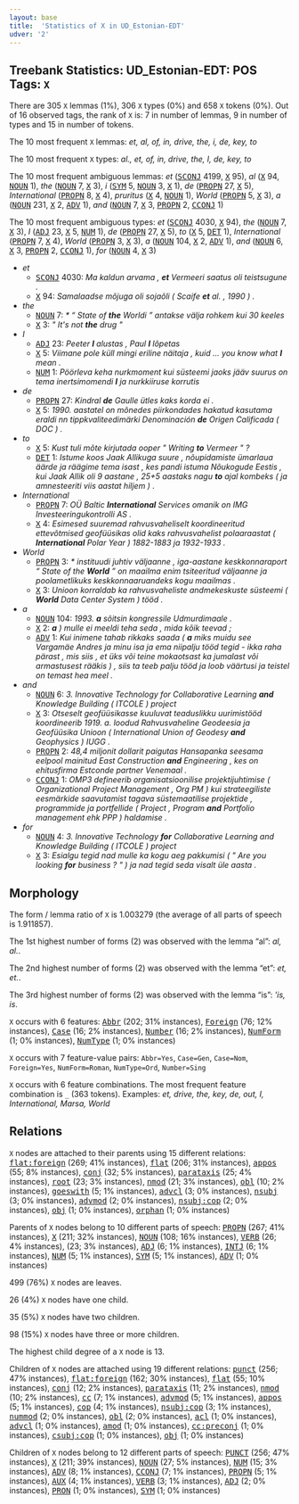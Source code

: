 ```yaml
---
layout: base
title:  'Statistics of X in UD_Estonian-EDT'
udver: '2'
---
```


## Treebank Statistics: UD_Estonian-EDT: POS Tags: `X`

There are 305 `X` lemmas (1%), 306 `X` types (0%) and 658 `X` tokens (0%).
Out of 16 observed tags, the rank of `X` is: 7 in number of lemmas, 9 in number of types and 15 in number of tokens.

The 10 most frequent `X` lemmas: <em>et, al, of, in, drive, the, i, de, key, to</em>

The 10 most frequent `X` types:  <em>al., et, of, in, drive, the, I, de, key, to</em>

The 10 most frequent ambiguous lemmas: <em>et</em> (<tt><a href="et_edt-pos-SCONJ.html">SCONJ</a></tt> 4199, <tt><a href="et_edt-pos-X.html">X</a></tt> 95), <em>al</em> (<tt><a href="et_edt-pos-X.html">X</a></tt> 94, <tt><a href="et_edt-pos-NOUN.html">NOUN</a></tt> 1), <em>the</em> (<tt><a href="et_edt-pos-NOUN.html">NOUN</a></tt> 7, <tt><a href="et_edt-pos-X.html">X</a></tt> 3), <em>i</em> (<tt><a href="et_edt-pos-SYM.html">SYM</a></tt> 5, <tt><a href="et_edt-pos-NOUN.html">NOUN</a></tt> 3, <tt><a href="et_edt-pos-X.html">X</a></tt> 1), <em>de</em> (<tt><a href="et_edt-pos-PROPN.html">PROPN</a></tt> 27, <tt><a href="et_edt-pos-X.html">X</a></tt> 5), <em>International</em> (<tt><a href="et_edt-pos-PROPN.html">PROPN</a></tt> 8, <tt><a href="et_edt-pos-X.html">X</a></tt> 4), <em>pruritus</em> (<tt><a href="et_edt-pos-X.html">X</a></tt> 4, <tt><a href="et_edt-pos-NOUN.html">NOUN</a></tt> 1), <em>World</em> (<tt><a href="et_edt-pos-PROPN.html">PROPN</a></tt> 5, <tt><a href="et_edt-pos-X.html">X</a></tt> 3), <em>a</em> (<tt><a href="et_edt-pos-NOUN.html">NOUN</a></tt> 231, <tt><a href="et_edt-pos-X.html">X</a></tt> 2, <tt><a href="et_edt-pos-ADV.html">ADV</a></tt> 1), <em>and</em> (<tt><a href="et_edt-pos-NOUN.html">NOUN</a></tt> 7, <tt><a href="et_edt-pos-X.html">X</a></tt> 3, <tt><a href="et_edt-pos-PROPN.html">PROPN</a></tt> 2, <tt><a href="et_edt-pos-CCONJ.html">CCONJ</a></tt> 1)

The 10 most frequent ambiguous types:  <em>et</em> (<tt><a href="et_edt-pos-SCONJ.html">SCONJ</a></tt> 4030, <tt><a href="et_edt-pos-X.html">X</a></tt> 94), <em>the</em> (<tt><a href="et_edt-pos-NOUN.html">NOUN</a></tt> 7, <tt><a href="et_edt-pos-X.html">X</a></tt> 3), <em>I</em> (<tt><a href="et_edt-pos-ADJ.html">ADJ</a></tt> 23, <tt><a href="et_edt-pos-X.html">X</a></tt> 5, <tt><a href="et_edt-pos-NUM.html">NUM</a></tt> 1), <em>de</em> (<tt><a href="et_edt-pos-PROPN.html">PROPN</a></tt> 27, <tt><a href="et_edt-pos-X.html">X</a></tt> 5), <em>to</em> (<tt><a href="et_edt-pos-X.html">X</a></tt> 5, <tt><a href="et_edt-pos-DET.html">DET</a></tt> 1), <em>International</em> (<tt><a href="et_edt-pos-PROPN.html">PROPN</a></tt> 7, <tt><a href="et_edt-pos-X.html">X</a></tt> 4), <em>World</em> (<tt><a href="et_edt-pos-PROPN.html">PROPN</a></tt> 3, <tt><a href="et_edt-pos-X.html">X</a></tt> 3), <em>a</em> (<tt><a href="et_edt-pos-NOUN.html">NOUN</a></tt> 104, <tt><a href="et_edt-pos-X.html">X</a></tt> 2, <tt><a href="et_edt-pos-ADV.html">ADV</a></tt> 1), <em>and</em> (<tt><a href="et_edt-pos-NOUN.html">NOUN</a></tt> 6, <tt><a href="et_edt-pos-X.html">X</a></tt> 3, <tt><a href="et_edt-pos-PROPN.html">PROPN</a></tt> 2, <tt><a href="et_edt-pos-CCONJ.html">CCONJ</a></tt> 1), <em>for</em> (<tt><a href="et_edt-pos-NOUN.html">NOUN</a></tt> 4, <tt><a href="et_edt-pos-X.html">X</a></tt> 3)


* <em>et</em>
  * <tt><a href="et_edt-pos-SCONJ.html">SCONJ</a></tt> 4030: <em>Ma kaldun arvama , <b>et</b> Vermeeri saatus oli teistsugune .</em>
  * <tt><a href="et_edt-pos-X.html">X</a></tt> 94: <em>Samalaadse mõjuga oli sojaõli ( Scaife <b>et</b> al. , 1990 ) .</em>
* <em>the</em>
  * <tt><a href="et_edt-pos-NOUN.html">NOUN</a></tt> 7: <em>* “ State of <b>the</b> Worldi ” antakse välja rohkem kui 30 keeles</em>
  * <tt><a href="et_edt-pos-X.html">X</a></tt> 3: <em>" It's not <b>the</b> drug "</em>
* <em>I</em>
  * <tt><a href="et_edt-pos-ADJ.html">ADJ</a></tt> 23: <em>Peeter <b>I</b> alustas , Paul <b>I</b> lõpetas</em>
  * <tt><a href="et_edt-pos-X.html">X</a></tt> 5: <em>Viimane pole küll mingi eriline näitaja , kuid ... you know what <b>I</b> mean .</em>
  * <tt><a href="et_edt-pos-NUM.html">NUM</a></tt> 1: <em>Pöörleva keha nurkmoment kui süsteemi jaoks jääv suurus on tema inertsimomendi <b>I</b> ja nurkkiiruse korrutis</em>
* <em>de</em>
  * <tt><a href="et_edt-pos-PROPN.html">PROPN</a></tt> 27: <em>Kindral <b>de</b> Gaulle ütles kaks korda ei .</em>
  * <tt><a href="et_edt-pos-X.html">X</a></tt> 5: <em>1990. aastatel on mõnedes piirkondades hakatud kasutama eraldi nn tippkvaliteedimärki Denominación <b>de</b> Origen Calificada ( DOC ) .</em>
* <em>to</em>
  * <tt><a href="et_edt-pos-X.html">X</a></tt> 5: <em>Kust tuli mõte kirjutada ooper " Writing <b>to</b> Vermeer " ?</em>
  * <tt><a href="et_edt-pos-DET.html">DET</a></tt> 1: <em>Istume koos Jaak Allikuga suure , nõupidamiste ümarlaua äärde ja räägime tema isast , kes pandi istuma Nõukogude Eestis , kui Jaak Allik oli 9 aastane , 25+5 aastaks nagu <b>to</b> ajal kombeks ( ja amnesteeriti viis aastat hiljem ) .</em>
* <em>International</em>
  * <tt><a href="et_edt-pos-PROPN.html">PROPN</a></tt> 7: <em>OÜ Baltic <b>International</b> Services omanik on IMG Investeeringukontrolli AS .</em>
  * <tt><a href="et_edt-pos-X.html">X</a></tt> 4: <em>Esimesed suuremad rahvusvaheliselt koordineeritud ettevõtmised geofüüsikas olid kaks rahvusvahelist polaaraastat ( <b>International</b> Polar Year ) 1882-1883 ja 1932-1933 .</em>
* <em>World</em>
  * <tt><a href="et_edt-pos-PROPN.html">PROPN</a></tt> 3: <em>* instituudi juhtiv väljaanne , iga-aastane keskkonnaraport “ State of the <b>World</b> ” on maailma enim tsiteeritud väljaanne ja poolametlikuks keskkonnaaruandeks kogu maailmas .</em>
  * <tt><a href="et_edt-pos-X.html">X</a></tt> 3: <em>Unioon korraldab ka rahvusvaheliste andmekeskuste süsteemi ( <b>World</b> Data Center System ) tööd .</em>
* <em>a</em>
  * <tt><a href="et_edt-pos-NOUN.html">NOUN</a></tt> 104: <em>1993. <b>a</b> sõitsin kongressile Udmurdimaale .</em>
  * <tt><a href="et_edt-pos-X.html">X</a></tt> 2: <em><b>a</b> ) mulle ei meeldi teha seda , mida kõik teevad ;</em>
  * <tt><a href="et_edt-pos-ADV.html">ADV</a></tt> 1: <em>Kui inimene tahab rikkaks saada ( <b>a</b> miks muidu see Vargamäe Andres ja minu isa ja ema niipalju tööd tegid - ikka raha pärast , mis siis , et üks või teine mokaotsast ka jumalast või armastusest rääkis ) , siis ta teeb palju tööd ja loob väärtusi ja teistel on temast hea meel .</em>
* <em>and</em>
  * <tt><a href="et_edt-pos-NOUN.html">NOUN</a></tt> 6: <em>3. Innovative Technology for Collaborative Learning <b>and</b> Knowledge Building ( ITCOLE ) project</em>
  * <tt><a href="et_edt-pos-X.html">X</a></tt> 3: <em>Otseselt geofüüsikasse kuuluvat teaduslikku uurimistööd koordineerib 1919. a. loodud Rahvusvaheline Geodeesia ja Geofüüsika Unioon ( International Union of Geodesy <b>and</b> Geophysics ) IUGG .</em>
  * <tt><a href="et_edt-pos-PROPN.html">PROPN</a></tt> 2: <em>48,4 miljonit dollarit paigutas Hansapanka seesama eelpool mainitud East Construction <b>and</b> Engineering , kes on ehitusfirma Estconde partner Venemaal .</em>
  * <tt><a href="et_edt-pos-CCONJ.html">CCONJ</a></tt> 1: <em>OMP3 defineerib organisatsioonilise projektijuhtimise ( Organizational Project Management , Org PM ) kui strateegiliste eesmärkide saavutamist tagava süstemaatilise projektide , programmide ja portfellide ( Project , Program <b>and</b> Portfolio management ehk PPP ) haldamise .</em>
* <em>for</em>
  * <tt><a href="et_edt-pos-NOUN.html">NOUN</a></tt> 4: <em>3. Innovative Technology <b>for</b> Collaborative Learning and Knowledge Building ( ITCOLE ) project</em>
  * <tt><a href="et_edt-pos-X.html">X</a></tt> 3: <em>Esialgu tegid nad mulle ka kogu aeg pakkumisi ( " Are you looking <b>for</b> business ? " ) ja nad tegid seda visalt üle aasta .</em>

## Morphology

The form / lemma ratio of `X` is 1.003279 (the average of all parts of speech is 1.911857).

The 1st highest number of forms (2) was observed with the lemma “al”: <em>al, al.</em>.

The 2nd highest number of forms (2) was observed with the lemma “et”: <em>et, et.</em>.

The 3rd highest number of forms (2) was observed with the lemma “is”: <em>'is, is</em>.

`X` occurs with 6 features: <tt><a href="et_edt-feat-Abbr.html">Abbr</a></tt> (202; 31% instances), <tt><a href="et_edt-feat-Foreign.html">Foreign</a></tt> (76; 12% instances), <tt><a href="et_edt-feat-Case.html">Case</a></tt> (16; 2% instances), <tt><a href="et_edt-feat-Number.html">Number</a></tt> (16; 2% instances), <tt><a href="et_edt-feat-NumForm.html">NumForm</a></tt> (1; 0% instances), <tt><a href="et_edt-feat-NumType.html">NumType</a></tt> (1; 0% instances)

`X` occurs with 7 feature-value pairs: `Abbr=Yes`, `Case=Gen`, `Case=Nom`, `Foreign=Yes`, `NumForm=Roman`, `NumType=Ord`, `Number=Sing`

`X` occurs with 6 feature combinations.
The most frequent feature combination is `_` (363 tokens).
Examples: <em>et, drive, the, key, de, out, I, International, Marsa, World</em>


## Relations

`X` nodes are attached to their parents using 15 different relations: <tt><a href="et_edt-dep-flat-foreign.html">flat:foreign</a></tt> (269; 41% instances), <tt><a href="et_edt-dep-flat.html">flat</a></tt> (206; 31% instances), <tt><a href="et_edt-dep-appos.html">appos</a></tt> (55; 8% instances), <tt><a href="et_edt-dep-conj.html">conj</a></tt> (32; 5% instances), <tt><a href="et_edt-dep-parataxis.html">parataxis</a></tt> (25; 4% instances), <tt><a href="et_edt-dep-root.html">root</a></tt> (23; 3% instances), <tt><a href="et_edt-dep-nmod.html">nmod</a></tt> (21; 3% instances), <tt><a href="et_edt-dep-obl.html">obl</a></tt> (10; 2% instances), <tt><a href="et_edt-dep-goeswith.html">goeswith</a></tt> (5; 1% instances), <tt><a href="et_edt-dep-advcl.html">advcl</a></tt> (3; 0% instances), <tt><a href="et_edt-dep-nsubj.html">nsubj</a></tt> (3; 0% instances), <tt><a href="et_edt-dep-advmod.html">advmod</a></tt> (2; 0% instances), <tt><a href="et_edt-dep-nsubj-cop.html">nsubj:cop</a></tt> (2; 0% instances), <tt><a href="et_edt-dep-obj.html">obj</a></tt> (1; 0% instances), <tt><a href="et_edt-dep-orphan.html">orphan</a></tt> (1; 0% instances)

Parents of `X` nodes belong to 10 different parts of speech: <tt><a href="et_edt-pos-PROPN.html">PROPN</a></tt> (267; 41% instances), <tt><a href="et_edt-pos-X.html">X</a></tt> (211; 32% instances), <tt><a href="et_edt-pos-NOUN.html">NOUN</a></tt> (108; 16% instances), <tt><a href="et_edt-pos-VERB.html">VERB</a></tt> (26; 4% instances),  (23; 3% instances), <tt><a href="et_edt-pos-ADJ.html">ADJ</a></tt> (6; 1% instances), <tt><a href="et_edt-pos-INTJ.html">INTJ</a></tt> (6; 1% instances), <tt><a href="et_edt-pos-NUM.html">NUM</a></tt> (5; 1% instances), <tt><a href="et_edt-pos-SYM.html">SYM</a></tt> (5; 1% instances), <tt><a href="et_edt-pos-ADV.html">ADV</a></tt> (1; 0% instances)

499 (76%) `X` nodes are leaves.

26 (4%) `X` nodes have one child.

35 (5%) `X` nodes have two children.

98 (15%) `X` nodes have three or more children.

The highest child degree of a `X` node is 13.

Children of `X` nodes are attached using 19 different relations: <tt><a href="et_edt-dep-punct.html">punct</a></tt> (256; 47% instances), <tt><a href="et_edt-dep-flat-foreign.html">flat:foreign</a></tt> (162; 30% instances), <tt><a href="et_edt-dep-flat.html">flat</a></tt> (55; 10% instances), <tt><a href="et_edt-dep-conj.html">conj</a></tt> (12; 2% instances), <tt><a href="et_edt-dep-parataxis.html">parataxis</a></tt> (11; 2% instances), <tt><a href="et_edt-dep-nmod.html">nmod</a></tt> (10; 2% instances), <tt><a href="et_edt-dep-cc.html">cc</a></tt> (7; 1% instances), <tt><a href="et_edt-dep-advmod.html">advmod</a></tt> (5; 1% instances), <tt><a href="et_edt-dep-appos.html">appos</a></tt> (5; 1% instances), <tt><a href="et_edt-dep-cop.html">cop</a></tt> (4; 1% instances), <tt><a href="et_edt-dep-nsubj-cop.html">nsubj:cop</a></tt> (3; 1% instances), <tt><a href="et_edt-dep-nummod.html">nummod</a></tt> (2; 0% instances), <tt><a href="et_edt-dep-obl.html">obl</a></tt> (2; 0% instances), <tt><a href="et_edt-dep-acl.html">acl</a></tt> (1; 0% instances), <tt><a href="et_edt-dep-advcl.html">advcl</a></tt> (1; 0% instances), <tt><a href="et_edt-dep-amod.html">amod</a></tt> (1; 0% instances), <tt><a href="et_edt-dep-cc-preconj.html">cc:preconj</a></tt> (1; 0% instances), <tt><a href="et_edt-dep-csubj-cop.html">csubj:cop</a></tt> (1; 0% instances), <tt><a href="et_edt-dep-obj.html">obj</a></tt> (1; 0% instances)

Children of `X` nodes belong to 12 different parts of speech: <tt><a href="et_edt-pos-PUNCT.html">PUNCT</a></tt> (256; 47% instances), <tt><a href="et_edt-pos-X.html">X</a></tt> (211; 39% instances), <tt><a href="et_edt-pos-NOUN.html">NOUN</a></tt> (27; 5% instances), <tt><a href="et_edt-pos-NUM.html">NUM</a></tt> (15; 3% instances), <tt><a href="et_edt-pos-ADV.html">ADV</a></tt> (8; 1% instances), <tt><a href="et_edt-pos-CCONJ.html">CCONJ</a></tt> (7; 1% instances), <tt><a href="et_edt-pos-PROPN.html">PROPN</a></tt> (5; 1% instances), <tt><a href="et_edt-pos-AUX.html">AUX</a></tt> (4; 1% instances), <tt><a href="et_edt-pos-VERB.html">VERB</a></tt> (3; 1% instances), <tt><a href="et_edt-pos-ADJ.html">ADJ</a></tt> (2; 0% instances), <tt><a href="et_edt-pos-PRON.html">PRON</a></tt> (1; 0% instances), <tt><a href="et_edt-pos-SYM.html">SYM</a></tt> (1; 0% instances)

